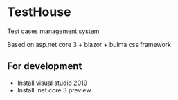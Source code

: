# TestHouse
Test cases management system

Based on asp.net core 3 + blazor + bulma css framework

## For development
* Install visual studio 2019
* Install .net core 3 preview
